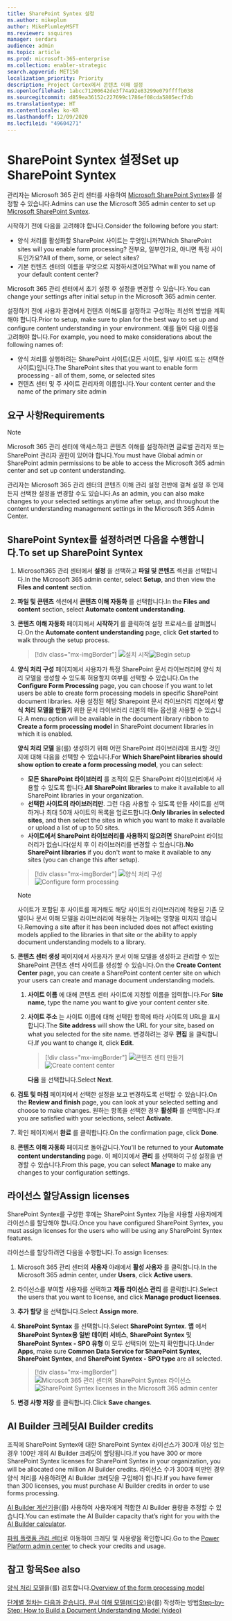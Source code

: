 ```yaml
---
title: SharePoint Syntex 설정
ms.author: mikeplum
author: MikePlumleyMSFT
ms.reviewer: ssquires
manager: serdars
audience: admin
ms.topic: article
ms.prod: microsoft-365-enterprise
ms.collection: enabler-strategic
search.appverid: MET150
localization_priority: Priority
description: Project Cortex에서 콘텐츠 이해 설정
ms.openlocfilehash: 1abcc71200642de3f74a92e83299e079ffffb038
ms.sourcegitcommit: d859ea36152c227699c1786ef08cda5805ecf7db
ms.translationtype: HT
ms.contentlocale: ko-KR
ms.lasthandoff: 12/09/2020
ms.locfileid: "49604271"
---
```

# <a name="set-up-sharepoint-syntex"></a><span data-ttu-id="2f9f6-103">SharePoint Syntex 설정</span><span class="sxs-lookup"><span data-stu-id="2f9f6-103">Set up SharePoint Syntex</span></span>

<span data-ttu-id="2f9f6-104">관리자는 Microsoft 365 관리 센터를 사용하여 [Microsoft SharePoint Syntex](index.md)를 설정할 수 있습니다.</span><span class="sxs-lookup"><span data-stu-id="2f9f6-104">Admins can use the Microsoft 365 admin center to set up [Microsoft SharePoint Syntex](index.md).</span></span> 

<span data-ttu-id="2f9f6-105">시작하기 전에 다음을 고려해야 합니다.</span><span class="sxs-lookup"><span data-stu-id="2f9f6-105">Consider the following before you start:</span></span>

- <span data-ttu-id="2f9f6-106">양식 처리를 활성화할 SharePoint 사이트는 무엇입니까?</span><span class="sxs-lookup"><span data-stu-id="2f9f6-106">Which SharePoint sites will you enable form processing?</span></span> <span data-ttu-id="2f9f6-107">전부요, 일부인가요, 아니면 특정 사이트인가요?</span><span class="sxs-lookup"><span data-stu-id="2f9f6-107">All of them, some, or select sites?</span></span>
- <span data-ttu-id="2f9f6-108">기본 컨텐츠 센터의 이름을 무엇으로 지정하시겠어요?</span><span class="sxs-lookup"><span data-stu-id="2f9f6-108">What will you name of your default content center?</span></span>

<span data-ttu-id="2f9f6-109">Microsoft 365 관리 센터에서 초기 설정 후 설정을 변경할 수 있습니다.</span><span class="sxs-lookup"><span data-stu-id="2f9f6-109">You can change your settings after initial setup in the Microsoft 365 admin center.</span></span>

<span data-ttu-id="2f9f6-110">설정하기 전에 사용자 환경에서 컨텐츠 이해도를 설정하고 구성하는 최선의 방법을 계획해야 합니다.</span><span class="sxs-lookup"><span data-stu-id="2f9f6-110">Prior to setup, make sure to plan for the best way to set up and configure content understanding in your environment.</span></span> <span data-ttu-id="2f9f6-111">예를 들어 다음 이름을 고려해야 합니다.</span><span class="sxs-lookup"><span data-stu-id="2f9f6-111">For example, you need to make considerations about the following names of:</span></span>

- <span data-ttu-id="2f9f6-112">양식 처리를 실행하려는 SharePoint 사이트(모든 사이트, 일부 사이트 또는 선택한 사이트)입니다.</span><span class="sxs-lookup"><span data-stu-id="2f9f6-112">The SharePoint sites that you want to enable form processing - all of them, some, or selected sites</span></span>
- <span data-ttu-id="2f9f6-113">컨텐츠 센터 및 주 사이트 관리자의 이름입니다.</span><span class="sxs-lookup"><span data-stu-id="2f9f6-113">Your content center and the name of the primary site admin</span></span>

## <a name="requirements"></a><span data-ttu-id="2f9f6-114">요구 사항</span><span class="sxs-lookup"><span data-stu-id="2f9f6-114">Requirements</span></span> 

> [!NOTE]
> <span data-ttu-id="2f9f6-115">Microsoft 365 관리 센터에 액세스하고 콘텐츠 이해를 설정하려면 글로벌 관리자 또는 SharePoint 관리자 권한이 있어야 합니다.</span><span class="sxs-lookup"><span data-stu-id="2f9f6-115">You must have Global admin or SharePoint admin permissions to be able to access the Microsoft 365 admin center and set up content understanding.</span></span>

<span data-ttu-id="2f9f6-116">관리자는 Microsoft 365 관리 센터의 콘텐츠 이해 관리 설정 전반에 걸쳐 설정 후 언제든지 선택한 설정을 변경할 수도 있습니다.</span><span class="sxs-lookup"><span data-stu-id="2f9f6-116">As an admin, you can also make changes to your selected settings anytime after setup, and throughout the content understanding management settings in the Microsoft 365 Admin Center.</span></span>

## <a name="to-set-up-sharepoint-syntex"></a><span data-ttu-id="2f9f6-117">SharePoint Syntex를 설정하려면 다음을 수행합니다.</span><span class="sxs-lookup"><span data-stu-id="2f9f6-117">To set up SharePoint Syntex</span></span>

1. <span data-ttu-id="2f9f6-118">Microsoft365 관리 센터에서 **설정** 을 선택하고 **파일 및 콘텐츠** 섹션을 선택합니다.</span><span class="sxs-lookup"><span data-stu-id="2f9f6-118">In the Microsoft 365 admin center, select **Setup**, and then view the **Files and content** section.</span></span>

2. <span data-ttu-id="2f9f6-119">**파일 및 콘텐츠** 섹션에서 **콘텐츠 이해 자동화** 를 선택합니다.</span><span class="sxs-lookup"><span data-stu-id="2f9f6-119">In the **Files and content** section, select **Automate content understanding**.</span></span><br/>

3. <span data-ttu-id="2f9f6-120">**콘텐츠 이해 자동화** 페이지에서 **시작하기** 를 클릭하여 설정 프로세스를 살펴봅니다.</span><span class="sxs-lookup"><span data-stu-id="2f9f6-120">On the **Automate content understanding** page, click **Get started** to walk through the setup process.</span></span><br/>

    > [!div class="mx-imgBorder"]
    > <span data-ttu-id="2f9f6-121">![설치 시작](../media/content-understanding/admin-content-understanding-get-started.png)</span><span class="sxs-lookup"><span data-stu-id="2f9f6-121">![Begin setup](../media/content-understanding/admin-content-understanding-get-started.png)</span></span></br>

4. <span data-ttu-id="2f9f6-122">**양식 처리 구성** 페이지에서 사용자가 특정 SharePoint 문서 라이브러리에 양식 처리 모델을 생성할 수 있도록 허용할지 여부를 선택할 수 있습니다.</span><span class="sxs-lookup"><span data-stu-id="2f9f6-122">On the **Configure Form Processing** page, you can choose if you want to let users be able to create form processing models in specific SharePoint document libraries.</span></span> <span data-ttu-id="2f9f6-123">사용 설정된 해당 Sharepoint 문서 라이브러리 리본에서 **양식 처리 모델을 만들기** 위한 문서 라이브러리 리본의 메뉴 옵션을 사용할 수 있습니다.</span><span class="sxs-lookup"><span data-stu-id="2f9f6-123">A menu option will be available in the document library ribbon to **Create a form processing model** in SharePoint document libraries in which it is enabled.</span></span>
 
     <span data-ttu-id="2f9f6-124">**양식 처리 모델** 을(를) 생성하기 위해 어떤 SharePoint 라이브러리에 표시할 것인지에 대해 다음을 선택할 수 있습니다.</span><span class="sxs-lookup"><span data-stu-id="2f9f6-124">For **Which SharePoint libraries should show option to create a form processing model**, you can select:</span></span></br>
      - <span data-ttu-id="2f9f6-125">**모든 SharePoint 라이브러리** 를 조직의 모든 SharePoint 라이브러리에서 사용할 수 있도록 합니다.</span><span class="sxs-lookup"><span data-stu-id="2f9f6-125">**All SharePoint libraries** to make it available to all SharePoint libraries in your organization.</span></span></br>
      - <span data-ttu-id="2f9f6-126">**선택한 사이트의 라이브러리만**. 그런 다음 사용할 수 있도록 만들 사이트를 선택하거나 최대 50개 사이트의 목록을 업로드합니다.</span><span class="sxs-lookup"><span data-stu-id="2f9f6-126">**Only libraries in selected sites**, and then select the sites in which you want to make it available or upload a list of up to 50 sites.</span></span></br>
      - <span data-ttu-id="2f9f6-127">**사이트에서 SharePoint 라이브러리를 사용하지 않으려면** SharePoint 라이브러리가 없습니다(설치 후 이 라이브러리를 변경할 수 있습니다).</span><span class="sxs-lookup"><span data-stu-id="2f9f6-127">**No SharePoint libraries** if you don't want to make it available to any sites (you can change this after setup).</span></span>

   > [!div class="mx-imgBorder"]
   > <span data-ttu-id="2f9f6-128">![양식 처리 구성](../media/content-understanding/admin-configforms.png)</span><span class="sxs-lookup"><span data-stu-id="2f9f6-128">![Configure form processing](../media/content-understanding/admin-configforms.png)</span></span>

   > [!Note]
   > <span data-ttu-id="2f9f6-129">사이트가 포함된 후 사이트를 제거해도 해당 사이트의 라이브러리에 적용된 기존 모델이나 문서 이해 모델을 라이브러리에 적용하는 기능에는 영향을 미치지 않습니다.</span><span class="sxs-lookup"><span data-stu-id="2f9f6-129">Removing a site after it has been included does not affect existing models applied to the libraries in that site or the ability to apply document understanding models to a library.</span></span> 
    
5. <span data-ttu-id="2f9f6-130">**콘텐츠 센터 생성** 페이지에서 사용자가 문서 이해 모델을 생성하고 관리할 수 있는 SharePoint 콘텐츠 센터 사이트를 생성할 수 있습니다.</span><span class="sxs-lookup"><span data-stu-id="2f9f6-130">On the **Create Content Center** page, you can create a SharePoint content center site on which your users can create and manage document understanding models.</span></span>

    1. <span data-ttu-id="2f9f6-131">**사이트 이름** 에 대해 콘텐츠 센터 사이트에 지정할 이름을 입력합니다.</span><span class="sxs-lookup"><span data-stu-id="2f9f6-131">For **Site name**, type the name you want to give your content center site.</span></span>
    
    1. <span data-ttu-id="2f9f6-132">**사이트 주소** 는 사이트 이름에 대해 선택한 항목에 따라 사이트의 URL을 표시합니다.</span><span class="sxs-lookup"><span data-stu-id="2f9f6-132">The **Site address** will show the URL for your site, based on what you selected for the site name.</span></span> <span data-ttu-id="2f9f6-133">변경하려는 경우 **편집** 을 클릭합니다.</span><span class="sxs-lookup"><span data-stu-id="2f9f6-133">If you want to change it, click **Edit**.</span></span>

       > [!div class="mx-imgBorder"]
       > <span data-ttu-id="2f9f6-134">![콘텐츠 센터 만들기](../media/content-understanding/admin-cu-create-cc.png)</span><span class="sxs-lookup"><span data-stu-id="2f9f6-134">![Create content center](../media/content-understanding/admin-cu-create-cc.png)</span></span></br>

       <span data-ttu-id="2f9f6-135">**다음** 을 선택합니다.</span><span class="sxs-lookup"><span data-stu-id="2f9f6-135">Select **Next**.</span></span>

6. <span data-ttu-id="2f9f6-136">**검토 및 마침** 페이지에서 선택한 설정을 보고 변경하도록 선택할 수 있습니다.</span><span class="sxs-lookup"><span data-stu-id="2f9f6-136">On the **Review and finish** page, you can look at your selected setting and choose to make changes.</span></span> <span data-ttu-id="2f9f6-137">원하는 항목을 선택한 경우 **활성화** 를 선택합니다.</span><span class="sxs-lookup"><span data-stu-id="2f9f6-137">If you are satisfied with your selections, select **Activate**.</span></span>

7. <span data-ttu-id="2f9f6-138">확인 페이지에서 **완료** 를 클릭합니다.</span><span class="sxs-lookup"><span data-stu-id="2f9f6-138">On the confirmation page, click **Done**.</span></span>

8. <span data-ttu-id="2f9f6-139">**콘텐츠 이해 자동화** 페이지로 돌아갑니다.</span><span class="sxs-lookup"><span data-stu-id="2f9f6-139">You'll be returned to your **Automate content understanding** page.</span></span> <span data-ttu-id="2f9f6-140">이 페이지에서 **관리** 를 선택하여 구성 설정을 변경할 수 있습니다.</span><span class="sxs-lookup"><span data-stu-id="2f9f6-140">From this page, you can select **Manage** to make any changes to your configuration settings.</span></span> 

## <a name="assign-licenses"></a><span data-ttu-id="2f9f6-141">라이선스 할당</span><span class="sxs-lookup"><span data-stu-id="2f9f6-141">Assign licenses</span></span>

<span data-ttu-id="2f9f6-142">SharePoint Syntex를 구성한 후에는 SharePoint Syntex 기능을 사용할 사용자에게 라이선스를 할당해야 합니다.</span><span class="sxs-lookup"><span data-stu-id="2f9f6-142">Once you have configured SharePoint Syntex, you must assign licenses for the users who will be using any SharePoint Syntex features.</span></span>

<span data-ttu-id="2f9f6-143">라이선스를 할당하려면 다음을 수행합니다.</span><span class="sxs-lookup"><span data-stu-id="2f9f6-143">To assign licenses:</span></span>

1. <span data-ttu-id="2f9f6-144">Microsoft 365 관리 센터의 **사용자** 아래에서 **활성 사용자** 를 클릭합니다.</span><span class="sxs-lookup"><span data-stu-id="2f9f6-144">In the Microsoft 365 admin center, under **Users**, click **Active users**.</span></span>

2. <span data-ttu-id="2f9f6-145">라이선스를 부여할 사용자를 선택하고 **제품 라이선스 관리** 를 클릭합니다.</span><span class="sxs-lookup"><span data-stu-id="2f9f6-145">Select the users that you want to license, and click **Manage product licenses**.</span></span>

3. <span data-ttu-id="2f9f6-146">**추가 할당** 을 선택합니다.</span><span class="sxs-lookup"><span data-stu-id="2f9f6-146">Select **Assign more**.</span></span>

4. <span data-ttu-id="2f9f6-147">**SharePoint Syntax** 를 선택합니다.</span><span class="sxs-lookup"><span data-stu-id="2f9f6-147">Select **SharePoint Syntex**.</span></span> <span data-ttu-id="2f9f6-148">**앱** 에서 **SharePoint Syntex용 일반 데이터 서비스**, **SharePoint Syntex** 및 **SharePoint Syntex - SPO 유형** 이 모두 선택되어 있는지 확인합니다.</span><span class="sxs-lookup"><span data-stu-id="2f9f6-148">Under **Apps**, make sure **Common Data Service for SharePoint Syntex**, **SharePoint Syntex**, and **SharePoint Syntex - SPO type** are all selected.</span></span>

    > [!div class="mx-imgBorder"]
    > <span data-ttu-id="2f9f6-149">![Microsoft 365 관리 센터의 SharePoint Syntex 라이선스](../media/content-understanding/sharepoint-syntex-licenses.png)</span><span class="sxs-lookup"><span data-stu-id="2f9f6-149">![SharePoint Syntex licenses in the Microsoft 365 admin center](../media/content-understanding/sharepoint-syntex-licenses.png)</span></span>

5. <span data-ttu-id="2f9f6-150">**변경 사항 저장** 를 클릭합니다.</span><span class="sxs-lookup"><span data-stu-id="2f9f6-150">Click **Save changes**.</span></span>

## <a name="ai-builder-credits"></a><span data-ttu-id="2f9f6-151">AI Builder 크레딧</span><span class="sxs-lookup"><span data-stu-id="2f9f6-151">AI Builder credits</span></span>

<span data-ttu-id="2f9f6-152">조직에 SharePoint Syntex에 대한 SharePoint Syntex 라이선스가 300개 이상 있는 경우 100만 개의 AI Builder 크레딧이 할당됩니다.</span><span class="sxs-lookup"><span data-stu-id="2f9f6-152">If you have 300 or more SharePoint Syntex licenses for SharePoint Syntex in your organization, you will be allocated one million AI Builder credits.</span></span> <span data-ttu-id="2f9f6-153">라이선스 수가 300개 미만인 경우 양식 처리를 사용하려면 AI Builder 크레딧을 구입해야 합니다.</span><span class="sxs-lookup"><span data-stu-id="2f9f6-153">If you have fewer than 300 licenses, you must purchase AI Builder credits in order to use forms processing.</span></span>

<span data-ttu-id="2f9f6-154">[AI Builder 계산기](https://powerapps.microsoft.com/ai-builder-calculator)을(를) 사용하여 사용자에게 적합한 AI Builder 용량을 추정할 수 있습니다.</span><span class="sxs-lookup"><span data-stu-id="2f9f6-154">You can estimate the AI Builder capacity that’s right for you with the [AI Builder calculator](https://powerapps.microsoft.com/ai-builder-calculator).</span></span>

<span data-ttu-id="2f9f6-155">[파워 플랫폼 관리 센터](https://admin.powerplatform.microsoft.com/resources/capacity)로 이동하여 크레딧 및 사용량을 확인합니다.</span><span class="sxs-lookup"><span data-stu-id="2f9f6-155">Go to the [Power Platform admin center](https://admin.powerplatform.microsoft.com/resources/capacity) to check your credits and usage.</span></span>

## <a name="see-also"></a><span data-ttu-id="2f9f6-156">참고 항목</span><span class="sxs-lookup"><span data-stu-id="2f9f6-156">See also</span></span>

<span data-ttu-id="2f9f6-157">[양식 처리 모델](https://docs.microsoft.com/ai-builder/form-processing-model-overview)을(를) 검토합니다.</span><span class="sxs-lookup"><span data-stu-id="2f9f6-157">[Overview of the form processing model](https://docs.microsoft.com/ai-builder/form-processing-model-overview)</span></span>

<span data-ttu-id="2f9f6-158">[단계별 절차는 다음과 같습니다. 문서 이해 모델(비디오)](https://www.youtube.com/watch?v=DymSHObD-bg)을(를) 작성하는 방법</span><span class="sxs-lookup"><span data-stu-id="2f9f6-158">[Step-by-Step: How to Build a Document Understanding Model (video)](https://www.youtube.com/watch?v=DymSHObD-bg)</span></span>

